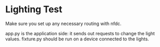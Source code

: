 Lighting Test
=============

Make sure you set up any necessary routing with nfdc.

app.py is the application side: it sends out requests to change the light values.
fixture.py should be run on a device connected to the lights.
   
